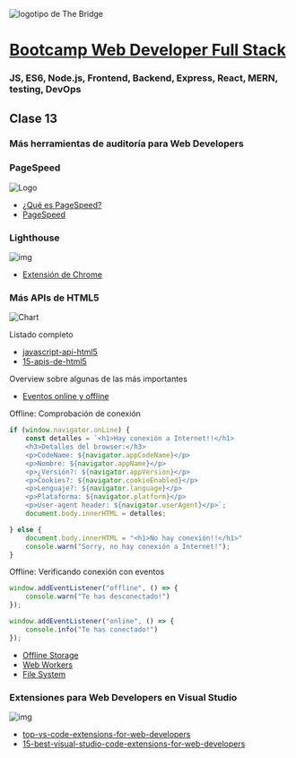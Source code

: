 ![logotipo de The Bridge](https://user-images.githubusercontent.com/27650532/77754601-e8365180-702b-11ea-8bed-5bc14a43f869.png "logotipo de The Bridge")

# [Bootcamp Web Developer Full Stack](https://www.thebridge.tech/bootcamps/bootcamp-fullstack-developer/)

### JS, ES6, Node.js, Frontend, Backend, Express, React, MERN, testing, DevOps

## Clase 13

### Más herramientas de auditoría para Web Developers

### PageSpeed

![Logo](../../assets/js_avanzado/clase13/pagespeed.png)

- [¿Qué es PageSpeed?](https://www.wpdoctor.es/pagespeed-que-es-y-como-usarlo/)
- [PageSpeed](https://developers.google.com/speed/pagespeed/insights/)

### Lighthouse

![img](../../assets/js_avanzado/clase13/lighthouse.png)

- [Extensión de Chrome](https://chrome.google.com/webstore/detail/lighthouse/blipmdconlkpinefehnmjammfjpmpbjk?hl=es)

### Más APIs de HTML5

![Chart](../../assets/js_avanzado/clase13/html5.jpg)

Listado completo
- [javascript-api-html5](https://www.digitallearning.es/blog/javascript-api-html5/)
- [15-apis-de-html5]( https://www.htmlcinco.com/15-apis-de-html5/)

Overview sobre algunas de las más importantes
- [Eventos online y offline](https://developer.mozilla.org/es/docs/Web/API/NavigatorOnLine/Eventos_online_y_offline)

Offline: Comprobación de conexión
```javascript
if (window.navigator.onLine) {
    const detalles = `<h1>Hay conexión a Internet!!</h1>
    <h3>Detalles del browser:</h3>
    <p>CodeName: ${navigator.appCodeName}</p>
    <p>Nombre: ${navigator.appName}</p>
    <p>¿Versión?: ${navigator.appVersion}</p>
    <p>Cookies?: ${navigator.cookieEnabled}</p>
    <p>Lenguaje?: ${navigator.language}</p>
    <p>Plataforma: ${navigator.platform}</p>
    <p>User-agent header: ${navigator.userAgent}</p>`;
    document.body.innerHTML = detalles;

} else {
    document.body.innerHTML = "<h1>No hay conexión!!</h1>"
    console.warn("Sorry, no hay conexión a Internet!");
}	
```
Offline: Verificando conexión con eventos
```javascript
window.addEventListener("offline", () => {
    console.warn("Te has desconectado!")
});

window.addEventListener("online", () => {
    console.info("Te has conectado!")
});
```
- [Offline Storage](https://www.hongkiat.com/blog/html5-offline-storage/)
- [Web Workers](https://www.w3schools.com/html/html5_webworkers.asp)
- [File System](https://www.javascripture.com/File)

### Extensiones para Web Developers en Visual Studio


![img](../../assets/js_avanzado/clase13/visualstudio.jpg)

- [top-vs-code-extensions-for-web-developers](https://www.elegantthemes.com/blog/wordpress/top-vs-code-extensions-for-web-developers)
- [15-best-visual-studio-code-extensions-for-web-developers](https://www.syncfusion.com/blogs/post/15-best-visual-studio-code-extensions-for-web-developers.aspx)

